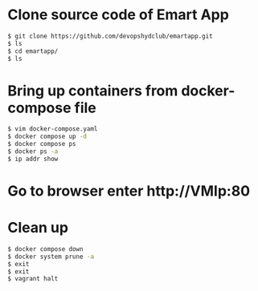 # Clone source code of Emart App

```bash
$ git clone https://github.com/devopshydclub/emartapp.git
$ ls
$ cd emartapp/
$ ls
```

# Bring up containers from docker-compose file

```bash
$ vim docker-compose.yaml
$ docker compose up -d
$ docker compose ps
$ docker ps -a
$ ip addr show
```

# Go to browser enter http://VMIp:80

# Clean up

```bash
$ docker compose down
$ docker system prune -a
$ exit
$ exit
$ vagrant halt
```
